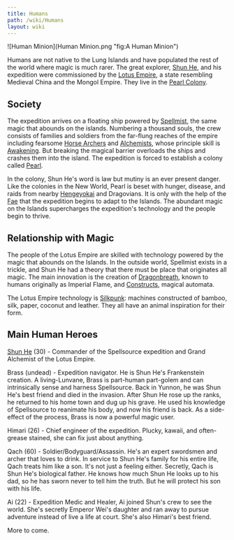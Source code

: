 ```yaml
---
title: Humans
path: /wiki/Humans
layout: wiki
---
```

![Human Minion](Human Minion.png "fig:A Human Minion")

Humans are not native to the Lung Islands and have populated the rest of
the world where magic is much rarer. The great explorer, [Shun
He](/wiki/Shun_He "wikilink"), and his expedition were commissioned by the
[Lotus Empire](/wiki/Lotus_Empire "wikilink"), a state resembling Medieval
China and the Mongol Empire. They live in the [Pearl
Colony](/wiki/Pearl_Colony "wikilink").

Society
-------

The expedition arrives on a floating ship powered by
[Spellmist](/wiki/Spellmist "wikilink"), the same magic that abounds on the
islands. Numbering a thousand souls, the crew consists of families and
soldiers from the far-flung reaches of the empire including fearsome
[Horse Archers](/wiki/Horse_Archers "wikilink") and
[Alchemists](/wiki/Alchemists "wikilink"), whose principle skill is
[Awakening](/wiki/Awakening "wikilink"). But breaking the magical barrier
overloads the ships and crashes them into the island. The expedition is
forced to establish a colony called [Pearl](/wiki/Pearl_Colony "wikilink").

In the colony, Shun He's word is law but mutiny is an ever present
danger. Like the colonies in the New World, Pearl is beset with hunger,
disease, and raids from nearby [Hengeyokai](/wiki/Hengeyokai "wikilink") and
Dragovians. It is only with the help of the [Fae](/wiki/Fae "wikilink") that
the expedition begins to adapt to the Islands. The abundant magic on the
Islands supercharges the expedition's technology and the people begin to
thrive.

Relationship with Magic
-----------------------

The people of the Lotus Empire are skilled with technology powered by
the magic that abounds on the Islands. In the outside world, Spellmist
exists in a trickle, and Shun He had a theory that there must be place
that originates all magic. The main innovation is the creation of
[Dragonbreath](/wiki/Dragonbreath "wikilink"), known to humans originally as
Imperial Flame, and [Constructs](/wiki/Construct "wikilink"), magical
automata.

The Lotus Empire technology is [Silkpunk](/wiki/Silkpunk "wikilink"): machines
constructed of bamboo, silk, paper, coconut and leather. They all have
an animal inspiration for their form.

Main Human Heroes
------------------

[Shun He](/wiki/Shun_He "wikilink") (30) - Commander of the Spellsource expedition and Grand Alchemist of the Lotus Empire.

Brass (undead) - Expedition navigator. He is Shun He's Frankenstein creation. A living-Lunvane, Brass is part-human part-golem and can intrinsically sense and harness Spellsource. Back in Yunnon, he was Shun He's best friend and died in the invasion. After Shun He rose up the ranks, he returned to his home town and dug up his grave. He used his knowledge of Spellsource to reanimate his body, and now his friend is back. As a side-effect of the process, Brass is now a powerful magic user.

Himari (26) - Chief engineer of the expedition. Plucky, kawaii, and often-grease stained, she can fix just about anything.

Qach (60) - Soldier/Bodyguard/Assassin. He's an expert swordsmen and archer that loves to drink. In service to Shun He's family for his entire life, Qach treats him like a son. It's not just a feeling either. Secretly, Qach is Shun He's biological father. He knows how much Shun He looks up to his dad, so he has sworn never to tell him the truth. But he will protect his son with his life.

Ai (22) - Expedition Medic and Healer, Ai joined Shun's crew to see the world. She's secretly Emperor Wei's daughter and ran away to pursue adventure instead of live a life at court. She's also Himari's best friend.

More to come.

